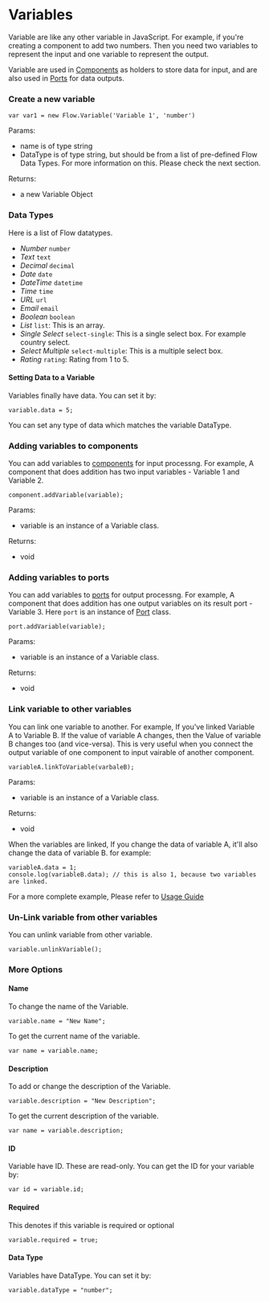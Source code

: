 # Variables

Variable are like any other variable in JavaScript. For example, if you're creating a component to add two numbers. Then you need two variables to represent the input and one variable to represent the output. 

Variable are used in [Components](../Component/README.md) as holders to store data for input, and are also used in [Ports](../Port/README.md) for data outputs. 

### Create a new variable

```
var var1 = new Flow.Variable('Variable 1', 'number')
```

Params: 
- name is of type string
- DataType is of type string, but should be from a list of pre-defined Flow Data Types. For more information on this. Please check the next section.

Returns: 
- a new Variable Object

### Data Types

Here is a list of Flow datatypes. 

- *Number*  `number`
- *Text* `text`
- *Decimal* `decimal`
- *Date*  `date`
- *DateTime*  `datetime`
- *Time* `time`
- *URL*  `url`
- *Email* `email`
- *Boolean* `boolean`
- *List*  `list`: This is an array.  
- *Single Select* `select-single`: This is a single select box. For example country select. 
- *Select Multiple*  `select-multiple`: This is a multiple select box.   
- *Rating*  `rating`: Rating from 1 to 5.

#### Setting Data to a Variable

Variables finally have data. You can set it by: 

```
variable.data = 5;
```

You can set any type of data which matches the variable DataType. 

### Adding variables to components

You can add variables to [components](../Component/README.md) for input processng. For example, A component that does addition has two input variables - Variable 1 and Variable 2. 

```
component.addVariable(variable);
```

Params: 
- variable is an instance of a Variable class. 

Returns: 
- void

### Adding variables to ports

You can add variables to [ports](../Port/README.md) for output processng. For example, A component that does addition has one output variables on its result port - Variable 3. Here `port` is an instance of [Port](../Port/README.md) class. 

```
port.addVariable(variable);
```

Params: 
- variable is an instance of a Variable class. 

Returns: 
- void

### Link variable to other variables

You can link one variable to another. For example, If you've linked Variable A to Variable B. If the value of variable A changes, then the Value of variable B changes too (and vice-versa). This is very useful when you connect the output variable of one component to input vairable of another component. 

```
variableA.linkToVariable(varbaleB);
```

Params: 
- variable is an instance of a Variable class. 

Returns: 
- void

When the variables are linked, If you change the data of variable A, it'll also change the data of variable B. for example: 

```
variableA.data = 1;
console.log(variableB.data); // this is also 1, because two variables are linked. 
```

For a more complete example, Please refer to [Usage Guide](../usage/README.md)

### Un-Link variable from other variables

You can unlink variable from other variable.  

```
variable.unlinkVariable();
```

### More Options

#### Name 

To change the name of the Variable. 

```
variable.name = "New Name";
```

To get the current name of the variable.

```
var name = variable.name;
```

#### Description 

To add or change the description of the Variable. 

```
variable.description = "New Description";
```

To get the current description of the variable.

```
var name = variable.description;
```

#### ID

Variable have ID. These are read-only. You can get the ID for your variable by:

```
var id = variable.id;
```

#### Required

This denotes if this variable is required or optional

```
variable.required = true;
```

#### Data Type

Variables have DataType. You can set it by:

```
variable.dataType = "number";
```






